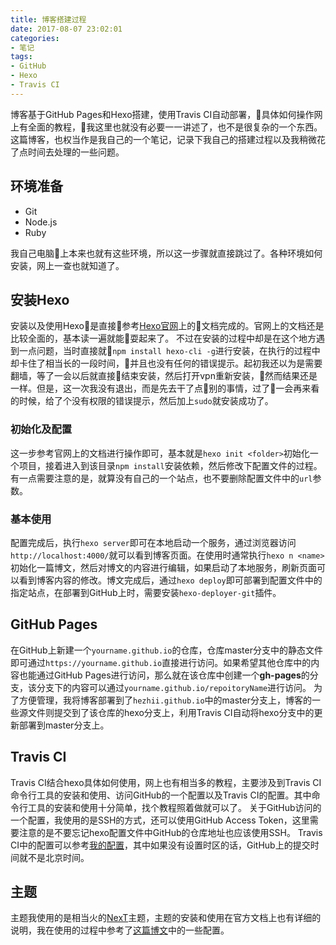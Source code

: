 ```yaml
---
title: 博客搭建过程
date: 2017-08-07 23:02:01
categories:
- 笔记
tags:
- GitHub
- Hexo
- Travis CI
---
```

博客基于GitHub Pages和Hexo搭建，使用Travis CI自动部署，具体如何操作网上有全面的教程，我这里也就没有必要一一讲述了，也不是很复杂的一个东西。这篇博客，也权当作是我自己的一个笔记，记录下我自己的搭建过程以及我稍微花了点时间去处理的一些问题。

<!-- more -->

## 环境准备

- Git
- Node.js
- Ruby

我自己电脑上本来也就有这些环境，所以这一步骤就直接跳过了。各种环境如何安装，网上一查也就知道了。

## 安装Hexo

安装以及使用Hexo是直接参考[Hexo官网](https://hexo.io/)上的文档完成的。官网上的文档还是比较全面的，基本读一遍就能耍起来了。
不过在安装的过程中却是在这个地方遇到一点问题，当时直接就`npm install hexo-cli -g`进行安装，在执行的过程中却卡住了相当长的一段时间，并且也没有任何的错误提示。起初我还以为是需要翻墙，等了一会以后就直接结束安装，然后打开vpn重新安装，然而结果还是一样。但是，这一次我没有退出，而是先去干了点别的事情，过了一会再来看的时候，给了个没有权限的错误提示，然后加上`sudo`就安装成功了。

### 初始化及配置

这一步参考官网上的文档进行操作即可，基本就是`hexo init <folder>`初始化一个项目，接着进入到该目录`npm install`安装依赖，然后修改下配置文件的过程。有一点需要注意的是，就算没有自己的一个站点，也不要删除配置文件中的`url`参数。

### 基本使用

配置完成后，执行`hexo server`即可在本地启动一个服务，通过浏览器访问`http://localhost:4000/`就可以看到博客页面。在使用时通常执行`hexo n <name>`初始化一篇博文，然后对博文的内容进行编辑，如果启动了本地服务，刷新页面可以看到博客内容的修改。博文完成后，通过`hexo deploy`即可部署到配置文件中的指定站点，在部署到GitHub上时，需要安装`hexo-deployer-git`插件。

## GitHub Pages

在GitHub上新建一个`yourname.github.io`的仓库，仓库master分支中的静态文件即可通过`https://yourname.github.io`直接进行访问。如果希望其他仓库中的内容也能通过GitHub Pages进行访问，那么就在该仓库中创建一个**gh-pages**的分支，该分支下的内容可以通过`yourname.github.io/repoitoryName`进行访问。
为了方便管理，我将博客部署到了`hezhii.github.io`中的master分支上，博客的一些源文件则提交到了该仓库的hexo分支上，利用Travis CI自动将hexo分支中的更新部署到master分支上。

## Travis CI

Travis CI结合hexo具体如何使用，网上也有相当多的教程，主要涉及到Travis CI命令行工具的安装和使用、访问GitHub的一个配置以及Travis CI的配置。其中命令行工具的安装和使用十分简单，找个教程照着做就可以了。
关于GitHub访问的一个配置，我使用的是SSH的方式，还可以使用GitHub Access Token，这里需要注意的是不要忘记hexo配置文件中GitHub的仓库地址也应该使用SSH。
Travis CI中的配置可以参考[我的配置](https://github.com/hezhii/hezhii.github.io/blob/hexo/.travis.yml)，其中如果没有设置时区的话，GitHub上的提交时间就不是北京时间。

## 主题

主题我使用的是相当火的[NexT](http://theme-next.iissnan.com/)主题，主题的安装和使用在官方文档上也有详细的说明，我在使用的过程中参考了[这篇博文](http://blog.ynxiu.com/2016/hexo-next-theme-optimize.html)中的一些配置。